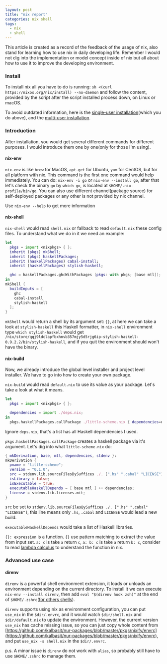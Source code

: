 ```yaml
---
layout: post
title: "nix report"
categories: nix shell
tags:
  - nix
  - shell
---
```


This article is created as a record of the feedback of the usage of nix, also stand for learning how to use nix in daily developing life. Remember I would not dig into the implementation or model concept inside of nix but all about how to use it to improve the developing environment.

### Install

To install nix all you have to do is running: `sh <(curl https://nixos.org/nix/install) --no-daemon` and follow the content, provided by the script after the script installed process down, on Linux or macOS.

To avoid outdated information, here is the [single-user installation](https://nixos.org/nix/manual/#sect-single-user-installation)(which you do above), and the [multi-user installation](https://nixos.org/nix/manual/#sect-multi-user-installation).

### Introduction

After installation, you would get several different commands for different purposes. I would introduce them one by one(only for those I'm using).

#### nix-env

`nix-env` is like `brew` for MacOS, `apt-get` for Ubuntu, `yum` for CentOS, but for all platform with nix. This command is the first one command would help immediately. You can do: `nix-env -i go` or `nix-env --install go`, after that let's check the binary `go` by `which go`, is located at `$HOME/.nix-profile/bin/go`. You can also use different channel(package source) for self-deployed packages or any other is not provided by nix channel.

Use `nix-env --help` to get more information

#### nix-shell

`nix-shell` would read `shell.nix` or fallback to read `default.nix` these config files. To understand what we do in it we need an example:

```nix
let
  pkgs = import <nixpkgs> { };
  inherit (pkgs) mkShell;
  inherit (pkgs) haskellPackages;
  inherit (haskellPackages) cabal-install;
  inherit (haskellPackages) stylish-haskell;

  ghc = haskellPackages.ghcWithPackages (pkgs: with pkgs; [base mtl]);
in
mkShell {
  buildInputs = [
    ghc
    cabal-install
    stylish-haskell
  ];
}
```

`mkShell` would return a shell by its argument set: `{}`, at here we can take a look at `stylish-haskell` this Haskell formatter, in `nix-shell` environment type `which stylish-haskell` would get `/nix/store/qqj9ldclapfbxhnvb357mjy5d5rjg6ip-stylish-haskell-0.9.2.2/bin/stylish-haskell`, and if you quit the environment should won't have the binary.

#### nix-build

Now, we already introduce the global level installer and project level installer. We have to go into how to create your own package.

`nix-build` would read `default.nix` to use its value as your package. Let's take a look at what it means.

```nix
let
  pkgs = import <nixpkgs> { };

  dependencies = import ./deps.nix;
in
  pkgs.haskellPackages.callPackage ./little-scheme.nix { dependencies=dependencies; }
```

Ignore `deps.nix`, that's a list has all Haskell dependencies I used.

`pkgs.haskellPackages.callPackage` creates a haskell package via it's argument. Let's dig into what `little-scheme.nix` do:

```nix
{ mkDerivation, base, mtl, dependencies, stdenv }:
mkDerivation {
  pname = "little-scheme";
  version = "0.1.0";
  src = stdenv.lib.sourceFilesBySuffices ./. [".hs" ".cabal" "LICENSE"];
  isLibrary = false;
  isExecutable = true;
  executableHaskellDepends = [ base mtl ] ++ dependencies;
  license = stdenv.lib.licenses.mit;
}
```

`src` be set to `stdenv.lib.sourceFilesBySuffices ./. [".hs" ".cabal" "LICENSE"]`, this line means only `.hs`, `.cabal` and `LICENSE` would lead a new build.

`executableHaskellDepends` would take a list of Haskell libraries.

`{}: expression` is a function. `{}` use pattern matching to extract the value from input set. `a: c` is take `a` return `c`, `a: b: c` is take `a` return `b: c`, consider to read [lambda calculus](https://en.wikipedia.org/wiki/Lambda_calculus) to understand the function in nix.

### Advanced use case

#### direnv

`direnv` is a powerful shell environment extension, it loads or unloads an environment depending on the current directory. To install it we can execute `nix-env --install direnv`, then add `eval "$(direnv hook zsh)"` at the end of `$HOME/.zshrc`([for others shells](https://github.com/direnv/direnv/blob/master/docs/hook.md)).

`direnv` supports using nix as environment configuration, you can put `use_nix` in the `$dir/.envrc`, and it would watch `$dir/shell.nix` and `$dir/default.nix` to update the environment. However, the current version `use_nix` has cache missing issue, so you can just copy whole content from [https://github.com/kalbasit/nur-packages/blob/master/pkgs/nixify/envrc](https://github.com/kalbasit/nur-packages/blob/master/pkgs/nixify/envrc), and put `use_nix -s shell.nix` in the `$dir/.envrc`.

p.s. A minor issue is `direnv` do not work with `alias`, so probably still have to use `$HOME/.zshrc` to manage them.